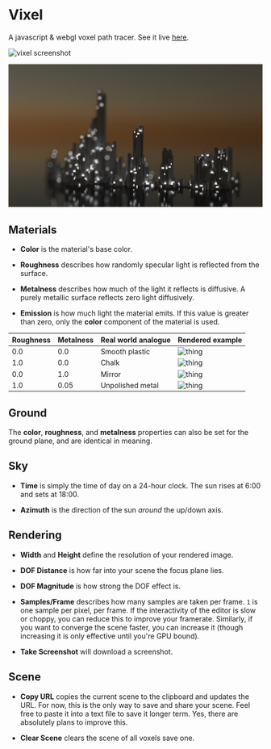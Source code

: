 # Vixel

A javascript & webgl voxel path tracer. See it live [here](https://wwwtyro.github.io/vixel).

![vixel screenshot](media/screenshot-000.png)

![vixel screenshot](media/screenshot-001.png)

## Materials

- **Color** is the material's base color.

- **Roughness** describes how randomly specular light is reflected from the surface.

- **Metalness** describes how much of the light it reflects is diffusive. A purely metallic surface reflects zero light diffusively.

- **Emission** is how much light the material emits. If this value is greater than zero, only the **color** component of the material is used.

| Roughness | Metalness | Real world analogue | Rendered example                 |
| --------- | --------- | ------------------- | -------------------------------- |
| 0.0       | 0.0       | Smooth plastic      | ![thing](media/material-000.png) |
| 1.0       | 0.0       | Chalk               | ![thing](media/material-001.png) |
| 0.0       | 1.0       | Mirror              | ![thing](media/material-002.png) |
| 1.0       | 0.05      | Unpolished metal    | ![thing](media/material-003.png) |

## Ground

The **color**, **roughness**, and **metalness** properties can also be set for the ground plane, and are identical in meaning.

## Sky

- **Time** is simply the time of day on a 24-hour clock. The sun rises at 6:00 and sets at 18:00.

- **Azimuth** is the direction of the sun _around_ the up/down axis.

## Rendering

- **Width** and **Height** define the resolution of your rendered image.

- **DOF Distance** is how far into your scene the focus plane lies.

- **DOF Magnitude** is how strong the DOF effect is.

- **Samples/Frame** describes how many samples are taken per frame. `1` is one sample per pixel, per frame. If the interactivity of the editor is slow or
  choppy, you can reduce this to improve your framerate. Similarly, if you want to converge the scene faster, you can increase it (though increasing it is only
  effective until you're GPU bound).

- **Take Screenshot** will download a screenshot.

## Scene

- **Copy URL** copies the current scene to the clipboard and updates the URL. For now, this is the only way to save and share your scene. Feel free to paste it
  into a text file to save it longer term. Yes, there are absolutely plans to improve this.

- **Clear Scene** clears the scene of all voxels save one.
